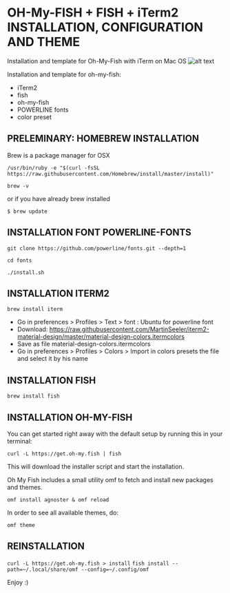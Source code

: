 # OH-My-FISH + FISH + iTerm2 INSTALLATION, CONFIGURATION AND THEME
Installation and template for Oh-My-Fish with iTerm on Mac OS
![alt text](https://github.com/nicolastrote/how-to-configurate-Oh-My-Fish/blob/master/oh-my-fish.png)

Installation and template for oh-my-fish:
 * iTerm2
 * fish
 * oh-my-fish
 * POWERLINE fonts
 * color preset
 
 ## PRELEMINARY: HOMEBREW INSTALLATION
Brew is a package manager for OSX

```/usr/bin/ruby -e "$(curl -fsSL https://raw.githubusercontent.com/Homebrew/install/master/install)"```

```brew -v```

or if you have already brew installed

```$ brew update```

## INSTALLATION FONT POWERLINE-FONTS

```git clone https://github.com/powerline/fonts.git --depth=1```

```cd fonts```

```./install.sh```

## INSTALLATION ITERM2

```brew install iterm```

 * Go in preferences > Profiles > Text > font : Ubuntu for powerline font
 * Download: https://raw.githubusercontent.com/MartinSeeler/iterm2-material-design/master/material-design-colors.itermcolors
 * Save as file material-design-colors.itermcolors
 * Go in preferences > Profiles > Colors > Import in colors presets the file and select it by his name
  

## INSTALLATION FISH

```brew install fish```

## INSTALLATION OH-MY-FISH
You can get started right away with the default setup by running this in your terminal:

```curl -L https://get.oh-my.fish | fish```

This will download the installer script and start the installation.

Oh My Fish includes a small utility omf to fetch and install new packages and themes.

```omf install agnoster & omf reload```

In order to see all available themes, do:

```omf theme```

## REINSTALLATION

```curl -L https://get.oh-my.fish > install```
```fish install --path=~/.local/share/omf --config=~/.config/omf```

Enjoy :)

